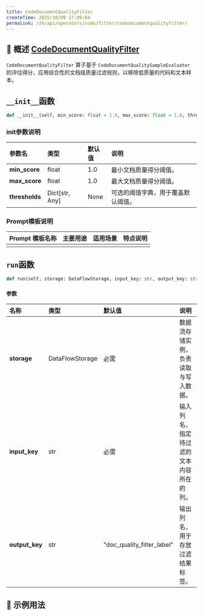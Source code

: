 ```yaml
---
title: CodeDocumentQualityFilter
createTime: 2025/10/09 17:09:04
permalink: /zh/api/operators/code/filter/codedocumentqualityfilter/
---
```


## 📘 概述 [CodeDocumentQualityFilter](https://github.com/OpenDCAI/DataFlow/blob/main/dataflow/operators/reasoning/generate/reasoning_answer_generator.py)
`CodeDocumentQualityFilter` 算子基于 `CodeDocumentQualitySampleEvaluator` 的评估得分，应用综合性的文档级质量过滤规则，以移除低质量的代码和文本样本。

## `__init__`函数
```python
def __init__(self, min_score: float = 1.0, max_score: float = 1.0, thresholds: Dict[str, Any] = None):
```
### init参数说明
| 参数名 | 类型 | 默认值 | 说明 |
| :--- | :--- | :--- | :--- |
| **min_score** | float | 1.0 | 最小文档质量得分阈值。 |
| **max_score** | float | 1.0 | 最大文档质量得分阈值。 |
| **thresholds** | Dict[str, Any] | None | 可选的阈值字典，用于覆盖默认阈值。 |

### Prompt模板说明
| Prompt 模板名称 | 主要用途 | 适用场景 | 特点说明 |
| --- | --- | --- | --- |
| | | | |


## `run`函数
```python
def run(self, storage: DataFlowStorage, input_key: str, output_key: str = "doc_quality_filter_label"):
```
#### 参数
| 名称 | 类型 | 默认值 | 说明 |
| :--- | :--- | :--- | :--- |
| **storage** | DataFlowStorage | 必需 | 数据流存储实例，负责读取与写入数据。 |
| **input_key** | str | 必需 | 输入列名，指定待过滤的文本内容所在的列。 |
| **output_key** | str | "doc_quality_filter_label" | 输出列名，用于存放过滤结果标签。 |

## 🧠 示例用法
```python

```
